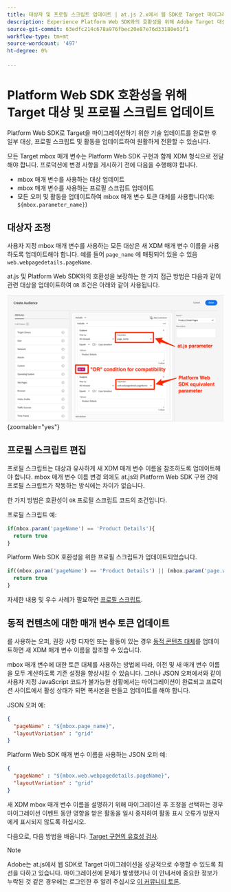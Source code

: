 ```yaml
---
title: 대상자 및 프로필 스크립트 업데이트 | at.js 2.x에서 웹 SDK로 Target 마이그레이션
description: Experience Platform Web SDK와의 호환성을 위해 Adobe Target 대상 및 프로필 스크립트를 업데이트하는 방법을 알아봅니다.
source-git-commit: 63edfc214c678a976fbec20e87e76d33180e61f1
workflow-type: tm+mt
source-wordcount: '497'
ht-degree: 0%

---
```


# Platform Web SDK 호환성을 위해 Target 대상 및 프로필 스크립트 업데이트

Platform Web SDK로 Target을 마이그레이션하기 위한 기술 업데이트를 완료한 후 일부 대상, 프로필 스크립트 및 활동을 업데이트하여 원활하게 전환할 수 있습니다.

모든 Target mbox 매개 변수는 Platform Web SDK 구현과 함께 XDM 형식으로 전달해야 합니다. 프로덕션에 변경 사항을 게시하기 전에 다음을 수행해야 합니다.

* mbox 매개 변수를 사용하는 대상 업데이트
* mbox 매개 변수를 사용하는 프로필 스크립트 업데이트
* 모든 오퍼 및 활동을 업데이트하여 mbox 매개 변수 토큰 대체를 사용합니다(예: `${mbox.parameter_name}`)

## 대상자 조정

사용자 지정 mbox 매개 변수를 사용하는 모든 대상은 새 XDM 매개 변수 이름을 사용하도록 업데이트해야 합니다. 예를 들어 `page_name` 에 매핑되어 있을 수 있음 `web.webpagedetails.pageName`.

at.js 및 Platform Web SDK와의 호환성을 보장하는 한 가지 접근 방법은 다음과 같이 관련 대상을 업데이트하여 `OR` 조건은 아래와 같이 사용됩니다.

![Platform Web SDK 호환성을 위해 Target 대상자 업데이트를 보는 방법](assets/target-audience-update.png){zoomable=&quot;yes&quot;}

## 프로필 스크립트 편집

프로필 스크립트는 대상과 유사하게 새 XDM 매개 변수 이름을 참조하도록 업데이트해야 합니다. mbox 매개 변수 이름 변경 외에도 at.js와 Platform Web SDK 구현 간에 프로필 스크립트가 작동하는 방식에는 차이가 없습니다.

한 가지 방법은 호환성이 `OR` 프로필 스크립트 코드의 조건입니다.

프로필 스크립트 예:

```Javascript
if(mbox.param('pageName') == 'Product Details'){
  return true
}
```

Platform Web SDK 호환성을 위한 프로필 스크립트가 업데이트되었습니다.

```Javascript
if((mbox.param('pageName') == 'Product Details') || (mbox.param('page.webpagedetails.pageName') =='Product Details')){
  return true
}
```

자세한 내용 및 우수 사례가 필요하면 [프로필 스크립트](https://experienceleague.adobe.com/docs/target/using/audiences/visitor-profiles/profile-parameters.html).

## 동적 컨텐츠에 대한 매개 변수 토큰 업데이트

를 사용하는 오퍼, 권장 사항 디자인 또는 활동이 있는 경우 [동적 콘텐츠 대체](https://experienceleague.adobe.com/docs/target/using/experiences/offers/passing-profile-attributes-to-the-html-offer.html)를 업데이트하면 새 XDM 매개 변수 이름을 참조할 수 있습니다.

mbox 매개 변수에 대한 토큰 대체를 사용하는 방법에 따라, 이전 및 새 매개 변수 이름을 모두 계산하도록 기존 설정을 향상시킬 수 있습니다. 그러나 JSON 오퍼에서와 같이 사용자 지정 JavaScript 코드가 불가능한 상황에서는 마이그레이션이 완료되고 프로덕션 사이트에서 활성 상태가 되면 복사본을 만들고 업데이트를 해야 합니다.

JSON 오퍼 예:

```JSON
{
  "pageName" : "${mbox.page_name}",
  "layoutVariation" : "grid"
}
```

Platform Web SDK 매개 변수 이름을 사용하는 JSON 오퍼 예:

```JSON
{
  "pageName" : "${mbox.web.webpagedetails.pageName}",
  "layoutVariation" : "grid"
}
```

새 XDM mbox 매개 변수 이름을 설명하기 위해 마이그레이션 후 조정을 선택하는 경우 마이그레이션 이벤트 동안 영향을 받은 활동을 일시 중지하여 활동 표시 오류가 방문자에게 표시되지 않도록 하십시오.

다음으로, 다음 방법을 배웁니다. [Target 구현의 유효성 검사](validate.md).

>[!NOTE]
>
>Adobe는 at.js에서 웹 SDK로 Target 마이그레이션을 성공적으로 수행할 수 있도록 최선을 다하고 있습니다. 마이그레이션에 문제가 발생했거나 이 안내서에 중요한 정보가 누락된 것 같은 경우에는 로그인한 후 알려 주십시오 [이 커뮤니티 토론](https://experienceleaguecommunities.adobe.com/t5/adobe-experience-platform-launch/tutorial-discussion-implement-adobe-experience-cloud-with-web/td-p/444996).